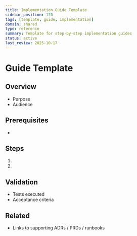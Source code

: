 ```yaml
---
title: Implementation Guide Template
sidebar_position: 170
tags: [template, guide, implementation]
domain: shared
type: reference
summary: Template for step-by-step implementation guides
status: active
last_review: 2025-10-17
---
```


# Guide Template

## Overview
- Purpose
- Audience

## Prerequisites
- 

## Steps
1. 
2. 

## Validation
- Tests executed
- Acceptance criteria

## Related
- Links to supporting ADRs / PRDs / runbooks